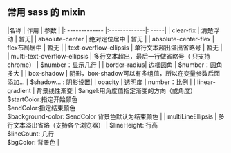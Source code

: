 ## 常用 sass 的 mixin

|名称       | 作用        | 参数  |
|: ------------- |:-------------|: -----|
| clear-fix      | 清楚浮动 |  暂无|
| absolute-center  | 绝对定位居中   |  暂无  |
| absolute-center-flex | flex布局居中   | 暂无  |
| text-overflow-ellipsis | 单行文本超出溢出省略号   | 暂无  |
| multi-text-overflow-ellipsis |  多行文本超出，最后一行做省略号（ 只支持chrome）  | $number：显示几行 |
| border-radius| 边框圆角   |  $number：圆角多大 |
| box-shadow |  阴影，box-shadow可以有多组值，所以在变量参数后面添加...  | $shadow... : 阴影设置|
| opacity |  透明度  |  number：比例 |
| linear-gradient |  背景线性渐变  | $angel:用角度值指定渐变的方向（或角度） <br>   $startColor:指定开始颜色 <br>    $endColor:指定结束颜色<br> $background-color: $endColor 背景色默认为结束颜色 |
| multiLineEllipsis |  多行文本溢出省略（支持各个浏览器） | $lineHeight: 行高 <br>  $lineCount: 几行 <br>  $bgColor: 背景色 |